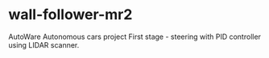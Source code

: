 # wall-follower-mr2
AutoWare Autonomous cars project 
First stage - steering with PID controller using LIDAR scanner. 
